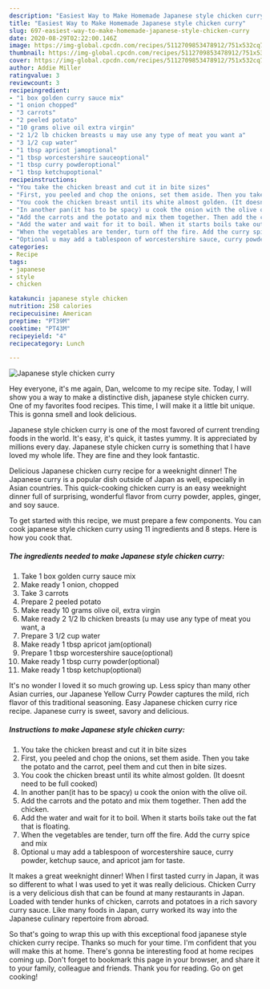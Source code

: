 ```yaml
---
description: "Easiest Way to Make Homemade Japanese style chicken curry"
title: "Easiest Way to Make Homemade Japanese style chicken curry"
slug: 697-easiest-way-to-make-homemade-japanese-style-chicken-curry
date: 2020-08-29T02:22:00.146Z
image: https://img-global.cpcdn.com/recipes/5112709853478912/751x532cq70/japanese-style-chicken-curry-recipe-main-photo.jpg
thumbnail: https://img-global.cpcdn.com/recipes/5112709853478912/751x532cq70/japanese-style-chicken-curry-recipe-main-photo.jpg
cover: https://img-global.cpcdn.com/recipes/5112709853478912/751x532cq70/japanese-style-chicken-curry-recipe-main-photo.jpg
author: Addie Miller
ratingvalue: 3
reviewcount: 3
recipeingredient:
- "1 box golden curry sauce mix"
- "1 onion chopped"
- "3 carrots"
- "2 peeled potato"
- "10 grams olive oil extra virgin"
- "2 1/2 lb chicken breasts u may use any type of meat you want a"
- "3 1/2 cup water"
- "1 tbsp apricot jamoptional"
- "1 tbsp worcestershire sauceoptional"
- "1 tbsp curry powderoptional"
- "1 tbsp ketchupoptional"
recipeinstructions:
- "You take the chicken breast and cut it in bite sizes"
- "First, you peeled and chop the onions, set them aside. Then you take the potato and the carrot, peel them and cut then in bite sizes."
- "You cook the chicken breast until its white almost golden. (It doesnt need to be full cooked)"
- "In another pan(it has to be spacy) u cook the onion with the olive oil."
- "Add the carrots and the potato and mix them together. Then add the chicken."
- "Add the water and wait for it to boil. When it starts boils take out the fat that is floating."
- "When the vegetables are tender, turn off the fire. Add the curry spice and mix"
- "Optional u may add a tablespoon of worcestershire sauce, curry powder, ketchup sauce, and apricot jam for taste."
categories:
- Recipe
tags:
- japanese
- style
- chicken

katakunci: japanese style chicken 
nutrition: 258 calories
recipecuisine: American
preptime: "PT39M"
cooktime: "PT43M"
recipeyield: "4"
recipecategory: Lunch

---
```



![Japanese style chicken curry](https://img-global.cpcdn.com/recipes/5112709853478912/751x532cq70/japanese-style-chicken-curry-recipe-main-photo.jpg)

Hey everyone, it's me again, Dan, welcome to my recipe site. Today, I will show you a way to make a distinctive dish, japanese style chicken curry. One of my favorites food recipes. This time, I will make it a little bit unique. This is gonna smell and look delicious.

Japanese style chicken curry is one of the most favored of current trending foods in the world. It's easy, it's quick, it tastes yummy. It is appreciated by millions every day. Japanese style chicken curry is something that I have loved my whole life. They are fine and they look fantastic.

Delicious Japanese chicken curry recipe for a weeknight dinner! The Japanese curry is a popular dish outside of Japan as well, especially in Asian countries. This quick-cooking chicken curry is an easy weeknight dinner full of surprising, wonderful flavor from curry powder, apples, ginger, and soy sauce.


To get started with this recipe, we must prepare a few components. You can cook japanese style chicken curry using 11 ingredients and 8 steps. Here is how you cook that.

<!--inarticleads1-->

##### The ingredients needed to make Japanese style chicken curry:

1. Take 1 box golden curry sauce mix
1. Make ready 1 onion, chopped
1. Take 3 carrots
1. Prepare 2 peeled potato
1. Make ready 10 grams olive oil, extra virgin
1. Make ready 2 1/2 lb chicken breasts (u may use any type of meat you want, a
1. Prepare 3 1/2 cup water
1. Make ready 1 tbsp apricot jam(optional)
1. Prepare 1 tbsp worcestershire sauce(optional)
1. Make ready 1 tbsp curry powder(optional)
1. Make ready 1 tbsp ketchup(optional)


It&#39;s no wonder I loved it so much growing up. Less spicy than many other Asian curries, our Japanese Yellow Curry Powder captures the mild, rich flavor of this traditional seasoning. Easy Japanese chicken curry rice recipe. Japanese curry is sweet, savory and delicious. 

<!--inarticleads2-->

##### Instructions to make Japanese style chicken curry:

1. You take the chicken breast and cut it in bite sizes
1. First, you peeled and chop the onions, set them aside. Then you take the potato and the carrot, peel them and cut then in bite sizes.
1. You cook the chicken breast until its white almost golden. (It doesnt need to be full cooked)
1. In another pan(it has to be spacy) u cook the onion with the olive oil.
1. Add the carrots and the potato and mix them together. Then add the chicken.
1. Add the water and wait for it to boil. When it starts boils take out the fat that is floating.
1. When the vegetables are tender, turn off the fire. Add the curry spice and mix
1. Optional u may add a tablespoon of worcestershire sauce, curry powder, ketchup sauce, and apricot jam for taste.


It makes a great weeknight dinner! When I first tasted curry in Japan, it was so different to what I was used to yet it was really delicious. Chicken Curry is a very delicious dish that can be found at many restaurants in Japan. Loaded with tender hunks of chicken, carrots and potatoes in a rich savory curry sauce. Like many foods in Japan, curry worked its way into the Japanese culinary repertoire from abroad. 

So that's going to wrap this up with this exceptional food japanese style chicken curry recipe. Thanks so much for your time. I'm confident that you will make this at home. There's gonna be interesting food at home recipes coming up. Don't forget to bookmark this page in your browser, and share it to your family, colleague and friends. Thank you for reading. Go on get cooking!
